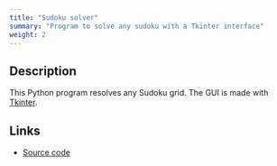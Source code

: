 ```yaml
---
title: "Sudoku solver"
summary: "Program to solve any sudoku with a Tkinter interface"
weight: 2
---
```


## Description

This Python program resolves any Sudoku grid. The GUI is made with [Tkinter](https://docs.python.org/fr/3/library/tkinter.html).

## Links

- [Source code](https://github.com/VictorTaillieu/Sudoku-solver)
